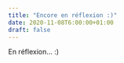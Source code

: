 ```yaml
---
title: "Encore en réflexion :)"
date: 2020-11-08T6:00:00+01:00
draft: false 
---
```


En réflexion... :)